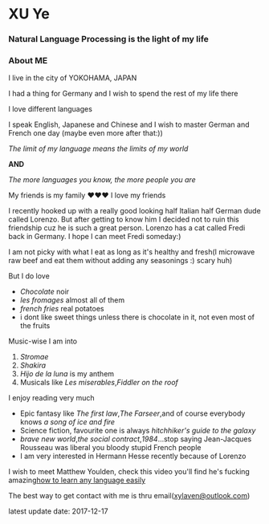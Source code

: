# XU Ye

### Natural Language Processing is the light of my life

### About ME
I live in the city of YOKOHAMA, JAPAN

I had a thing for Germany and I wish to spend the rest of my life there

I love different languages

I speak English, Japanese and Chinese and I wish to master German and French one day (maybe even more after that:))

*The limit of my language means the limits of my world*

**AND**

*The more languages you know, the more people you are*

My friends is my family ❤️❤️❤️ I love my friends

I recently hooked up with a really good looking half ltalian half German dude called Lorenzo.
But after getting to know him I decided not to ruin this friendship cuz he is such a great person.
Lorenzo has a cat called Fredi back in Germany.
I hope I can meet Fredi someday:)

I am not picky with what I eat as long as it's healthy and fresh(I microwave raw beef and eat them without adding any seasonings :) scary huh)

But I do love
- *Chocolate* noir
- *les fromages* almost all of them
- *french fries* real potatoes
- i dont like sweet things unless there is chocolate in it, not even most of the fruits

Music-wise I am into
1. *Stromae*
2. *Shakira*
3. *Hijo de la luna* is my anthem
4. Musicals like *Les miserables*,*Fiddler on the roof*


I enjoy reading very much
- Epic fantasy like *The first law*,*The Farseer*,and of course everybody knows *a song of ice and fire*
- Science fiction, favourite one is always *hitchhiker's guide to the galaxy*
- *brave new world*,*the social contract*,*1984*...stop saying Jean-Jacques Rousseau was liberal you bloody stupid French people
- I am very interested in Hermann Hesse recently because of Lorenzo

I wish to meet Matthew Youlden, check this video you'll find he's fucking amazing[how to learn any language easily](https://www.youtube.com/watch?v=Yr_poW-KK1Q)

The best way to get contact with me is thru email(xylaven@outlook.com)

latest update date: 2017-12-17
